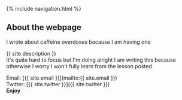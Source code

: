 {% include navigation.html %}
## About the webpage
I wrote about caffeine overdoses because I am having one

{{ site.description }}  
It's quite hard to focus but I'm doing alright    I am writing this because otherwise I worry I won't fully learn from the lesson posted

Email: [{{ site.email }}](mailto:{{ site.email }})  
Twitter: [{{ site.twitter }}]({{ site.twitter }})  
**Enjoy**

